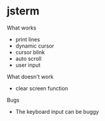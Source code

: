 # jsterm

What works
 * print lines
 * dynamic cursor
 * cursor blink
 * auto scroll
 * user input

What doesn't work
 * clear screen function

Bugs
 * The keyboard input can be buggy